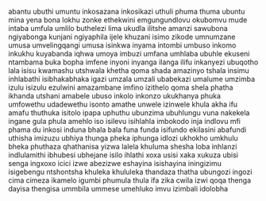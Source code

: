 abantu
ubuthi
umuntu
inkosazana
inkosikazi
uthuli
phuma
thuma
ubuntu
mina
yena
bona
lokhu
zonke
ethekwini
emgungundlovu
okubomvu
mude
intaba
umfula
umlilo
buthelezi
lima
ukudla
ilitshe
amanzi
sawubona
ngiyabonga
kunjani
ngiyaphila
ijele
khuzani
isimo
zikode
umnumzane
umusa
umvelingqangi
umusa
isinkwa
inyama
intombi
umbuso
inkomo
inkukhu
kuyabanda
iqhwa
umoya
imbuzi
umfana
umhlaba
ubuhle
ekuseni
ntambama
buka
bopha
imfene
inyoni
inyanga
ilanga
ilifu
inkanyezi
ubuqotho
lala
isisu
kwamashu
utshwala
khetha
qoma
shada
amazinyo
tshala
insimu
inhlabathi
isibhakabhaka
igazi
umzala
umzali
ubabekazi
umalume
umzimba
izulu
isizulu
ezulwini
amazambane
imfino
izithelo
qoma
shela
phatha
ikhanda
utshani
amabele
ubuso
inkolo
inkonzo
ukukhanya
phuka
umfowethu
udadewethu
isonto
amathe
unwele
izinwele
khula
akha
ifu
amafu
thuthuka
isitolo
ipapa
uphuthu
ubunzima
ubuhlungu
vuna
nakekela
ingane
gula
phula
amehlo
iso
isilevu
isihlahla
imbokodo
inja
indlovu
mfi
phama
du
inkosi
induna
bhala
bala
funa
funda
isifundo
ekilasini
abafundi
uthisha
imizuzu
ubhiya
thunga
pheka
iphunga
idlozi
ukhokho
umkhulu
bheka
phuthaza
qhathanisa
yizwa
lalela
khuluma
shesha
loba
inhlanzi
indlulamithi
ibhubesi
ubhejane
isilo
ihlathi
xoxa
usisi
xaka
xukuza
ubisi
senga
ingxoxo
icici
izwe
abezizwe
eshayina
isishayina
iningizimu
isigebengu
ntshontsha
khuleka
khululeka
thandaza
thatha
ubungozi
ingozi
cima
cimeza
ikamelo
igumbi
phumula
thula
ifa
zika
cwila
izwi
qoqa
thenga
dayisa
thengisa
ummbila
ummese
umehluko
imvu
izimbali
idolobha
